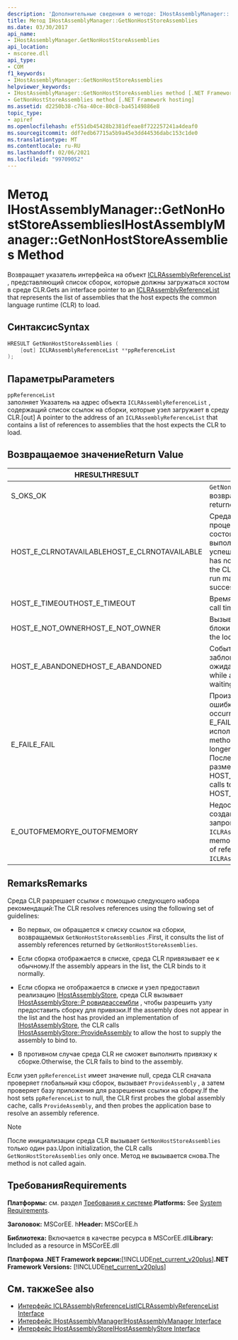 ```yaml
---
description: 'Дополнительные сведения о методе: IHostAssemblyManager:: GetNonHostStoreAssemblies'
title: Метод IHostAssemblyManager::GetNonHostStoreAssemblies
ms.date: 03/30/2017
api_name:
- IHostAssemblyManager.GetNonHostStoreAssemblies
api_location:
- mscoree.dll
api_type:
- COM
f1_keywords:
- IHostAssemblyManager::GetNonHostStoreAssemblies
helpviewer_keywords:
- IHostAssemblyManager::GetNonHostStoreAssemblies method [.NET Framework hosting]
- GetNonHostStoreAssemblies method [.NET Framework hosting]
ms.assetid: d2250b38-c76a-40ce-80c8-ba45149886e8
topic_type:
- apiref
ms.openlocfilehash: ef551db45428b2381dfeae8f722257241a4deaf0
ms.sourcegitcommit: ddf7edb67715a5b9a45e3dd44536dabc153c1de0
ms.translationtype: MT
ms.contentlocale: ru-RU
ms.lasthandoff: 02/06/2021
ms.locfileid: "99709052"
---
```

# <a name="ihostassemblymanagergetnonhoststoreassemblies-method"></a><span data-ttu-id="7052f-103">Метод IHostAssemblyManager::GetNonHostStoreAssemblies</span><span class="sxs-lookup"><span data-stu-id="7052f-103">IHostAssemblyManager::GetNonHostStoreAssemblies Method</span></span>

<span data-ttu-id="7052f-104">Возвращает указатель интерфейса на объект [ICLRAssemblyReferenceList](iclrassemblyreferencelist-interface.md) , представляющий список сборок, которые должны загружаться хостом в среде CLR.</span><span class="sxs-lookup"><span data-stu-id="7052f-104">Gets an interface pointer to an [ICLRAssemblyReferenceList](iclrassemblyreferencelist-interface.md) that represents the list of assemblies that the host expects the common language runtime (CLR) to load.</span></span>  
  
## <a name="syntax"></a><span data-ttu-id="7052f-105">Синтаксис</span><span class="sxs-lookup"><span data-stu-id="7052f-105">Syntax</span></span>  
  
```cpp  
HRESULT GetNonHostStoreAssemblies (  
    [out] ICLRAssemblyReferenceList **ppReferenceList  
);  
```  
  
## <a name="parameters"></a><span data-ttu-id="7052f-106">Параметры</span><span class="sxs-lookup"><span data-stu-id="7052f-106">Parameters</span></span>  

 `ppReferenceList`  
 <span data-ttu-id="7052f-107">заполняет Указатель на адрес объекта `ICLRAssemblyReferenceList` , содержащий список ссылок на сборки, которые узел загружает в среду CLR.</span><span class="sxs-lookup"><span data-stu-id="7052f-107">[out] A pointer to the address of an `ICLRAssemblyReferenceList` that contains a list of references to assemblies that the host expects the CLR to load.</span></span>  
  
## <a name="return-value"></a><span data-ttu-id="7052f-108">Возвращаемое значение</span><span class="sxs-lookup"><span data-stu-id="7052f-108">Return Value</span></span>  
  
|<span data-ttu-id="7052f-109">HRESULT</span><span class="sxs-lookup"><span data-stu-id="7052f-109">HRESULT</span></span>|<span data-ttu-id="7052f-110">Описание:</span><span class="sxs-lookup"><span data-stu-id="7052f-110">Description</span></span>|  
|-------------|-----------------|  
|<span data-ttu-id="7052f-111">S_OK</span><span class="sxs-lookup"><span data-stu-id="7052f-111">S_OK</span></span>|<span data-ttu-id="7052f-112">`GetNonHostStoreAssemblies` успешно возвращено.</span><span class="sxs-lookup"><span data-stu-id="7052f-112">`GetNonHostStoreAssemblies` returned successfully.</span></span>|  
|<span data-ttu-id="7052f-113">HOST_E_CLRNOTAVAILABLE</span><span class="sxs-lookup"><span data-stu-id="7052f-113">HOST_E_CLRNOTAVAILABLE</span></span>|<span data-ttu-id="7052f-114">Среда CLR не была загружена в процесс, или среда CLR находится в состоянии, в котором она не может выполнить управляемый код или успешно обработать вызов.</span><span class="sxs-lookup"><span data-stu-id="7052f-114">The CLR has not been loaded into a process, or the CLR is in a state in which it cannot run managed code or process the call successfully.</span></span>|  
|<span data-ttu-id="7052f-115">HOST_E_TIMEOUT</span><span class="sxs-lookup"><span data-stu-id="7052f-115">HOST_E_TIMEOUT</span></span>|<span data-ttu-id="7052f-116">Время ожидания вызова истекло.</span><span class="sxs-lookup"><span data-stu-id="7052f-116">The call timed out.</span></span>|  
|<span data-ttu-id="7052f-117">HOST_E_NOT_OWNER</span><span class="sxs-lookup"><span data-stu-id="7052f-117">HOST_E_NOT_OWNER</span></span>|<span data-ttu-id="7052f-118">Вызывающий объект не владеет блокировкой.</span><span class="sxs-lookup"><span data-stu-id="7052f-118">The caller does not own the lock.</span></span>|  
|<span data-ttu-id="7052f-119">HOST_E_ABANDONED</span><span class="sxs-lookup"><span data-stu-id="7052f-119">HOST_E_ABANDONED</span></span>|<span data-ttu-id="7052f-120">Событие было отменено, пока заблокированный поток или волокно ожидают его.</span><span class="sxs-lookup"><span data-stu-id="7052f-120">An event was canceled while a blocked thread or fiber was waiting on it.</span></span>|  
|<span data-ttu-id="7052f-121">E_FAIL</span><span class="sxs-lookup"><span data-stu-id="7052f-121">E_FAIL</span></span>|<span data-ttu-id="7052f-122">Произошла неизвестная фатальная ошибка.</span><span class="sxs-lookup"><span data-stu-id="7052f-122">An unknown catastrophic failure occurred.</span></span> <span data-ttu-id="7052f-123">Когда метод возвращает E_FAIL, среда CLR больше не может использоваться в процессе.</span><span class="sxs-lookup"><span data-stu-id="7052f-123">When a method returns E_FAIL, the CLR is no longer usable within the process.</span></span> <span data-ttu-id="7052f-124">Последующие вызовы методов размещения возвращают HOST_E_CLRNOTAVAILABLE.</span><span class="sxs-lookup"><span data-stu-id="7052f-124">Subsequent calls to hosting methods return HOST_E_CLRNOTAVAILABLE.</span></span>|  
|<span data-ttu-id="7052f-125">E_OUTOFMEMORY</span><span class="sxs-lookup"><span data-stu-id="7052f-125">E_OUTOFMEMORY</span></span>|<span data-ttu-id="7052f-126">Недостаточно свободной памяти для создания списка ссылок для запрошенного объекта `ICLRAssemblyReferenceList` .</span><span class="sxs-lookup"><span data-stu-id="7052f-126">Not enough memory was available to create the list of references for the requested `ICLRAssemblyReferenceList`.</span></span>|  
  
## <a name="remarks"></a><span data-ttu-id="7052f-127">Remarks</span><span class="sxs-lookup"><span data-stu-id="7052f-127">Remarks</span></span>  

 <span data-ttu-id="7052f-128">Среда CLR разрешает ссылки с помощью следующего набора рекомендаций:</span><span class="sxs-lookup"><span data-stu-id="7052f-128">The CLR resolves references using the following set of guidelines:</span></span>  
  
- <span data-ttu-id="7052f-129">Во первых, он обращается к списку ссылок на сборки, возвращаемых `GetNonHostStoreAssemblies` .</span><span class="sxs-lookup"><span data-stu-id="7052f-129">First, it consults the list of assembly references returned by `GetNonHostStoreAssemblies`.</span></span>  
  
- <span data-ttu-id="7052f-130">Если сборка отображается в списке, среда CLR привязывает ее к обычному.</span><span class="sxs-lookup"><span data-stu-id="7052f-130">If the assembly appears in the list, the CLR binds to it normally.</span></span>  
  
- <span data-ttu-id="7052f-131">Если сборка не отображается в списке и узел предоставил реализацию [IHostAssemblyStore](ihostassemblystore-interface.md), среда CLR вызывает [IHostAssemblyStore::P ровидеассембли](ihostassemblystore-provideassembly-method.md) , чтобы разрешить узлу предоставить сборку для привязки.</span><span class="sxs-lookup"><span data-stu-id="7052f-131">If the assembly does not appear in the list and the host has provided an implementation of [IHostAssemblyStore](ihostassemblystore-interface.md), the CLR calls [IHostAssemblyStore::ProvideAssembly](ihostassemblystore-provideassembly-method.md) to allow the host to supply the assembly to bind to.</span></span>  
  
- <span data-ttu-id="7052f-132">В противном случае среда CLR не сможет выполнить привязку к сборке.</span><span class="sxs-lookup"><span data-stu-id="7052f-132">Otherwise, the CLR fails to bind to the assembly.</span></span>  
  
 <span data-ttu-id="7052f-133">Если узел `ppReferenceList` имеет значение null, среда CLR сначала проверяет глобальный кэш сборок, вызывает `ProvideAssembly` , а затем проверяет базу приложения для разрешения ссылки на сборку.</span><span class="sxs-lookup"><span data-stu-id="7052f-133">If the host sets `ppReferenceList` to null, the CLR first probes the global assembly cache, calls `ProvideAssembly`, and then probes the application base to resolve an assembly reference.</span></span>  
  
> [!NOTE]
> <span data-ttu-id="7052f-134">После инициализации среда CLR вызывает `GetNonHostStoreAssemblies` только один раз.</span><span class="sxs-lookup"><span data-stu-id="7052f-134">Upon initialization, the CLR calls `GetNonHostStoreAssemblies` only once.</span></span> <span data-ttu-id="7052f-135">Метод не вызывается снова.</span><span class="sxs-lookup"><span data-stu-id="7052f-135">The method is not called again.</span></span>  
  
## <a name="requirements"></a><span data-ttu-id="7052f-136">Требования</span><span class="sxs-lookup"><span data-stu-id="7052f-136">Requirements</span></span>  

 <span data-ttu-id="7052f-137">**Платформы:** см. раздел [Требования к системе](../../get-started/system-requirements.md).</span><span class="sxs-lookup"><span data-stu-id="7052f-137">**Platforms:** See [System Requirements](../../get-started/system-requirements.md).</span></span>  
  
 <span data-ttu-id="7052f-138">**Заголовок:** MSCorEE. h</span><span class="sxs-lookup"><span data-stu-id="7052f-138">**Header:** MSCorEE.h</span></span>  
  
 <span data-ttu-id="7052f-139">**Библиотека:** Включается в качестве ресурса в MSCorEE.dll</span><span class="sxs-lookup"><span data-stu-id="7052f-139">**Library:** Included as a resource in MSCorEE.dll</span></span>  
  
 <span data-ttu-id="7052f-140">**Платформа .NET Framework версии:**[!INCLUDE[net_current_v20plus](../../../../includes/net-current-v20plus-md.md)]</span><span class="sxs-lookup"><span data-stu-id="7052f-140">**.NET Framework Versions:** [!INCLUDE[net_current_v20plus](../../../../includes/net-current-v20plus-md.md)]</span></span>  
  
## <a name="see-also"></a><span data-ttu-id="7052f-141">См. также</span><span class="sxs-lookup"><span data-stu-id="7052f-141">See also</span></span>

- [<span data-ttu-id="7052f-142">Интерфейс ICLRAssemblyReferenceList</span><span class="sxs-lookup"><span data-stu-id="7052f-142">ICLRAssemblyReferenceList Interface</span></span>](iclrassemblyreferencelist-interface.md)
- [<span data-ttu-id="7052f-143">Интерфейс IHostAssemblyManager</span><span class="sxs-lookup"><span data-stu-id="7052f-143">IHostAssemblyManager Interface</span></span>](ihostassemblymanager-interface.md)
- [<span data-ttu-id="7052f-144">Интерфейс IHostAssemblyStore</span><span class="sxs-lookup"><span data-stu-id="7052f-144">IHostAssemblyStore Interface</span></span>](ihostassemblystore-interface.md)
